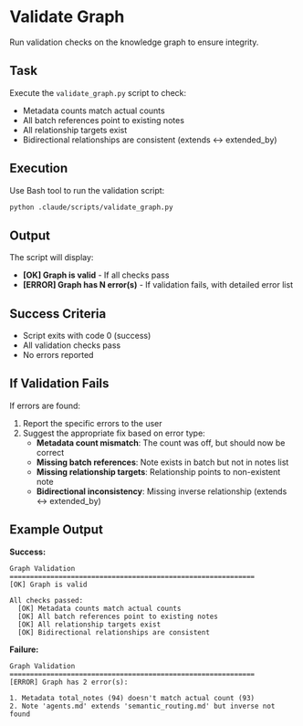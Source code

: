 # Validate Graph

Run validation checks on the knowledge graph to ensure integrity.

## Task

Execute the `validate_graph.py` script to check:
- Metadata counts match actual counts
- All batch references point to existing notes
- All relationship targets exist
- Bidirectional relationships are consistent (extends ↔ extended_by)

## Execution

Use Bash tool to run the validation script:

```bash
python .claude/scripts/validate_graph.py
```

## Output

The script will display:
- **[OK] Graph is valid** - If all checks pass
- **[ERROR] Graph has N error(s)** - If validation fails, with detailed error list

## Success Criteria

- Script exits with code 0 (success)
- All validation checks pass
- No errors reported

## If Validation Fails

If errors are found:
1. Report the specific errors to the user
2. Suggest the appropriate fix based on error type:
   - **Metadata count mismatch**: The count was off, but should now be correct
   - **Missing batch references**: Note exists in batch but not in notes list
   - **Missing relationship targets**: Relationship points to non-existent note
   - **Bidirectional inconsistency**: Missing inverse relationship (extends ↔ extended_by)

## Example Output

**Success:**
```
Graph Validation
============================================================
[OK] Graph is valid

All checks passed:
  [OK] Metadata counts match actual counts
  [OK] All batch references point to existing notes
  [OK] All relationship targets exist
  [OK] Bidirectional relationships are consistent
```

**Failure:**
```
Graph Validation
============================================================
[ERROR] Graph has 2 error(s):

1. Metadata total_notes (94) doesn't match actual count (93)
2. Note 'agents.md' extends 'semantic_routing.md' but inverse not found
```
